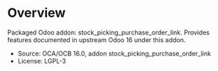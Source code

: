 # Overview

Packaged Odoo addon: stock_picking_purchase_order_link. Provides features documented in upstream Odoo 16 under this addon.

- Source: OCA/OCB 16.0, addon stock_picking_purchase_order_link
- License: LGPL-3
